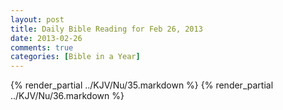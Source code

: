 ```yaml
---
layout: post
title: Daily Bible Reading for Feb 26, 2013
date: 2013-02-26
comments: true
categories: [Bible in a Year]
---
```

{% render_partial ../KJV/Nu/35.markdown %}
{% render_partial ../KJV/Nu/36.markdown %}
